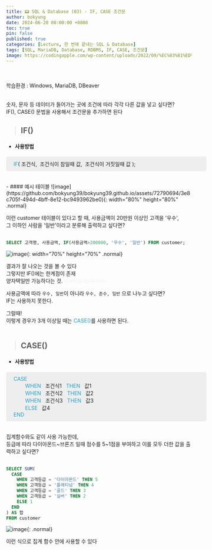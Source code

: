 ```yaml
---
title: 📟 SQL & Database (03) - IF, CASE 조건문
author: bokyung
date: 2024-06-20 00:00:00 +0800
toc: true
pin: false
published: true
categories: [Lecture, 한 번에 끝내는 SQL & Database]
tags: [SQL, MariaDB, Database, RDBMS, IF, CASE, 조건문]
image: https://codingapple.com/wp-content/uploads/2022/09/%EC%83%81%ED%92%88%EC%82%AC%EC%A7%84%EC%98%A8%EB%9D%BC%EC%9D%B8-%EB%B3%B5%EC%82%AC23.png
---
```

<!-- 글자색 넣기 <span style="color: #239ED0">    </span>  -->
<!-- 띄어쓰기   &nbsp;   -->
<!-- 이미지 사이즈   {: width="60%" height="60%" .normal} -->
<br>
<br>
학습환경 : Windows, MariaDB, DBeaver
<br>
<br>

숫자, 문자 등 데이터가 들어가는 곳에 조건에 따라 각각 다른 값을 넣고 싶다면? <br>
IF(), CASE() 문법을 사용해서 조건문을 추가하면 된다<br>

> ## IF()

- #### 사용방법
<span style="padding: 10px 20px; background-color: #eeeeee; display: inline-block; width: 100%; border-radius:5px;"><span style="color: #239ED0">IF</span>( 조건식,&nbsp;&nbsp;조건식이 참일때 값,&nbsp;&nbsp;조건식이 거짓일때 값 ); </span>

<br>
- #### 예시 테이블
![image](https://github.com/bokyung39/bokyung39.github.io/assets/72790694/3e8c705f-494d-4bff-8e12-bc9493962be0){: width="80%" height="80%" .normal}
<br>

이런 customer 테이블이 있다고 할 때, 사용금액이 20만원 이상인 고객을 '우수',<br>
그 이하인 사람을 '일반'이라고 분류해 출력하고 싶다면? <br>
<br>

```sql
SELECT 고객명, 사용금액, IF(사용금액>200000, '우수', '일반') FROM customer;
```
![image](https://github.com/bokyung39/bokyung39.github.io/assets/72790694/a7ead156-131c-4c5c-bb52-61a4c8459ee4){: width="70%" height="70%" .normal}

결과가 잘 나오는 것을 볼 수 있다<br>
그렇지만 IF()에는 한계점이 존재<br>
양자택일만 가능하다는 것. <span style="color: #f2f2f2; font-size : small"><s>양자택일극단적이야~</s></span>

사용금액에 따라 `우수, 일반`이 아니라 `우수, 준수, 일반` 으로 나누고 싶다면?<br>
IF는 사용하지 못한다.<br>

그럴때! <br>
이렇게 경우가 3개 이상일 때는 <span style="color: #239ED0">CASE()</span>를 사용하면 된다.<br>
<br>

> ## CASE()

- #### 사용방법
<span style="padding: 10px 20px; background-color: #eeeeee; display: inline-block; width: 100%; border-radius:5px;">
    <span style="color: #239ED0">CASE&nbsp;&nbsp;</span><br>
    <span style="color: #239ED0">&nbsp;&nbsp;&nbsp;&nbsp;&nbsp;&nbsp;&nbsp;&nbsp;WHEN</span>&nbsp;&nbsp; 조건식1&nbsp;&nbsp;<span style="color: #239ED0"> THEN&nbsp;&nbsp;</span> 값1 &nbsp;&nbsp;<br>
    <span style="color: #239ED0">&nbsp;&nbsp;&nbsp;&nbsp;&nbsp;&nbsp;&nbsp;&nbsp;WHEN</span>&nbsp;&nbsp; 조건식2&nbsp;&nbsp;<span style="color: #239ED0"> THEN&nbsp;&nbsp;</span> 값2 &nbsp;&nbsp;<br>
    <span style="color: #239ED0">&nbsp;&nbsp;&nbsp;&nbsp;&nbsp;&nbsp;&nbsp;&nbsp;WHEN</span>&nbsp;&nbsp; 조건식3&nbsp;&nbsp;<span style="color: #239ED0"> THEN&nbsp;&nbsp;</span> 값3 &nbsp;&nbsp;<br>
    <span style="color: #239ED0">&nbsp;&nbsp;&nbsp;&nbsp;&nbsp;&nbsp;&nbsp;&nbsp;ELSE</span>&nbsp;&nbsp; 값4&nbsp;&nbsp;<br>
    <span style="color: #239ED0;">END&nbsp;&nbsp;</span><br>
</span>
<br>
<br>

집계함수와도 같이 사용 가능한데,<br>
등급에 따라 다이아몬드~브론즈 일때 점수를 5~1점을 부여하고 이를 모두 더한 값을 출력하고 싶다면?
<br>
<br>

```sql
SELECT SUM(
  CASE
    WHEN 고객등급 = '다이아몬드' THEN 5 
    WHEN 고객등급 = '플래티넘' THEN 4
    WHEN 고객등급 = '골드' THEN 3
    WHEN 고객등급 = '실버' THEN 2 
    ELSE 1
  END
) AS 합
FROM customer
```
![image](https://github.com/bokyung39/bokyung39.github.io/assets/72790694/42734622-4321-4c6a-83aa-ad0eca6c37f3){: .normal}

이런 식으로 집계 함수 안에 사용할 수 있다